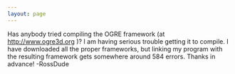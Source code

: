 ```yaml
---
layout: page
---
```


Has anybody tried compiling the OGRE framework (at http://www.ogre3d.org )?  I am having serious trouble getting it to compile.  I have downloaded all the proper frameworks, but linking my program with the resulting framework gets somewhere around 584 errors.  Thanks in advance! -RossDude
